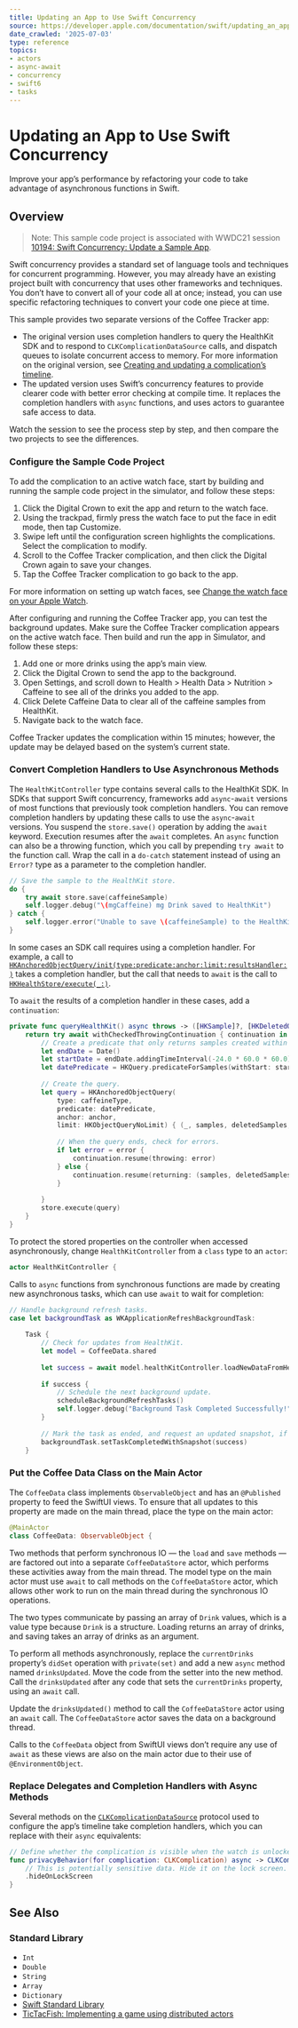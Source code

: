 ```yaml
---
title: Updating an App to Use Swift Concurrency
source: https://developer.apple.com/documentation/swift/updating_an_app_to_use_swift_concurrency
date_crawled: '2025-07-03'
type: reference
topics:
- actors
- async-await
- concurrency
- swift6
- tasks
---
```


# Updating an App to Use Swift Concurrency

Improve your app’s performance by refactoring your code to take advantage of asynchronous functions in Swift.

## Overview

> Note: This sample code project is associated with WWDC21 session [10194: Swift Concurrency: Update a Sample App](https://developer.apple.com/wwdc21/10194).

Swift concurrency provides a standard set of language tools and techniques for concurrent programming. However, you may already have an existing project built with concurrency that uses other frameworks and techniques. You don’t have to convert all of your code all at once; instead, you can use specific refactoring techniques to convert your code one piece at time.

This sample provides two separate versions of the Coffee Tracker app:

- The original version uses completion handlers to query the HealthKit SDK and to respond to `CLKComplicationDataSource` calls, and dispatch queues to isolate concurrent access to memory. For more information on the original version, see [Creating and updating a complication’s timeline](/documentation/clockkit/creating-and-updating-a-complication-s-timeline).
- The updated version uses Swift’s concurrency features to provide clearer code with better error checking at compile time. It replaces the completion handlers with `async` functions, and uses actors to guarantee safe access to data.

Watch the session to see the process step by step, and then compare the two projects to see the differences.

### Configure the Sample Code Project

To add the complication to an active watch face, start by building and running the sample code project in the simulator, and follow these steps:

1. Click the Digital Crown to exit the app and return to the watch face.
2. Using the trackpad, firmly press the watch face to put the face in edit mode, then tap Customize.
3. Swipe left until the configuration screen highlights the complications. Select the complication to modify.
4. Scroll to the Coffee Tracker complication, and then click the Digital Crown again to save your changes.
5. Tap the Coffee Tracker complication to go back to the app.

For more information on setting up watch faces, see [Change the watch face on your Apple Watch](https://support.apple.com/en-us/HT205536).

After configuring and running the Coffee Tracker app, you can test the background updates. Make sure the Coffee Tracker complication appears on the active watch face. Then build and run the app in Simulator, and follow these steps:

1. Add one or more drinks using the app’s main view.
2. Click the Digital Crown to send the app to the background.
3. Open Settings, and scroll down to Health > Health Data > Nutrition > Caffeine to see all of the drinks you added to the app.
4. Click Delete Caffeine Data to clear all of the caffeine samples from HealthKit.
5. Navigate back to the watch face.

Coffee Tracker updates the complication within 15 minutes; however, the update may be delayed based on the system’s current state.

### Convert Completion Handlers to Use Asynchronous Methods

The `HealthKitController` type contains several calls to the HealthKit SDK. In SDKs that support Swift concurrency, frameworks add `async`-`await` versions of most functions that previously took completion handlers. You can remove completion handlers by updating these calls to use the `async`-`await` versions. You suspend the `store.save()` operation by adding the `await` keyword. Execution resumes after the `await` completes. An `async` function can also be a throwing function, which you call by prepending `try await` to the function call. Wrap the call in a `do-catch` statement instead of using an `Error?` type as a parameter to the completion handler.

```swift
// Save the sample to the HealthKit store.
do {
    try await store.save(caffeineSample)
    self.logger.debug("\(mgCaffeine) mg Drink saved to HealthKit")
} catch {
    self.logger.error("Unable to save \(caffeineSample) to the HealthKit store: \(error.localizedDescription)")
}
```

In some cases an SDK call requires using a completion handler. For example, a call to [`HKAnchoredObjectQuery/init(type:predicate:anchor:limit:resultsHandler:)`](/documentation/healthkit/hkanchoredobjectquery/init(type:predicate:anchor:limit:resultshandler:)) takes a completion handler, but the call that needs to `await` is the call to [`HKHealthStore/execute(_:)`](/documentation/healthkit/hkhealthstore/execute(_:)).

To `await` the results of a completion handler in these cases, add a `continuation`:

```swift
private func queryHealthKit() async throws -> ([HKSample]?, [HKDeletedObject]?, HKQueryAnchor?) {
    return try await withCheckedThrowingContinuation { continuation in
        // Create a predicate that only returns samples created within the last 24 hours.
        let endDate = Date()
        let startDate = endDate.addingTimeInterval(-24.0 * 60.0 * 60.0)
        let datePredicate = HKQuery.predicateForSamples(withStart: startDate, end: endDate, options: [.strictStartDate, .strictEndDate])
        
        // Create the query.
        let query = HKAnchoredObjectQuery(
            type: caffeineType,
            predicate: datePredicate,
            anchor: anchor,
            limit: HKObjectQueryNoLimit) { (_, samples, deletedSamples, newAnchor, error) in
            
            // When the query ends, check for errors.
            if let error = error {
                continuation.resume(throwing: error)
            } else {
                continuation.resume(returning: (samples, deletedSamples, newAnchor))
            }
            
        }
        store.execute(query)
    }
}
```

To protect the stored properties on the controller when accessed asynchronously, change `HealthKitController` from a `class` type to an `actor`:

```swift
actor HealthKitController {
```

Calls to `async` functions from synchronous functions are made by creating new asynchronous tasks, which can use `await` to wait for completion:

```swift
// Handle background refresh tasks.
case let backgroundTask as WKApplicationRefreshBackgroundTask:
    
    Task {
        // Check for updates from HealthKit.
        let model = CoffeeData.shared
        
        let success = await model.healthKitController.loadNewDataFromHealthKit()
        
        if success {
            // Schedule the next background update.
            scheduleBackgroundRefreshTasks()
            self.logger.debug("Background Task Completed Successfully!")
        }
        
        // Mark the task as ended, and request an updated snapshot, if necessary.
        backgroundTask.setTaskCompletedWithSnapshot(success)
    }
```

### Put the Coffee Data Class on the Main Actor

The `CoffeeData` class implements `ObservableObject` and has an `@Published` property to feed the SwiftUI views. To ensure that all updates to this property are made on the main thread, place the type on the main actor:

```swift
@MainActor
class CoffeeData: ObservableObject {
```

Two methods that perform synchronous IO — the `load` and `save` methods — are factored out into a separate `CoffeeDataStore` actor, which performs these activities away from the main thread. The model type on the main actor must use `await` to call methods on the `CoffeeDataStore` actor, which allows other work to run on the main thread during the synchronous IO operations.

The two types communicate by passing an array of `Drink` values, which is a value type because `Drink` is a structure. Loading returns an array of drinks, and saving takes an array of drinks as an argument.

To perform all methods asynchronously, replace the `currentDrinks` property’s `didSet` operation with `private(set)` and add a new `async` method named `drinksUpdated`. Move the code from the setter into the new method. Call the `drinksUpdated` after any code that sets the `currentDrinks` property, using an `await` call.

Update the `drinksUpdated()` method to call the `CoffeeDataStore` actor using an `await` call. The `CoffeeDataStore` actor saves the data on a background thread.

Calls to the `CoffeeData` object from SwiftUI views don’t require any use of `await` as these views are also on the main actor due to their use of `@EnvironmentObject`.

### Replace Delegates and Completion Handlers with Async Methods

Several methods on the [`CLKComplicationDataSource`](/documentation/clockkit/clkcomplicationdatasource) protocol used to configure the app’s timeline take completion handlers, which you can replace with their `async` equivalents:

```swift
// Define whether the complication is visible when the watch is unlocked.
func privacyBehavior(for complication: CLKComplication) async -> CLKComplicationPrivacyBehavior {
    // This is potentially sensitive data. Hide it on the lock screen.
    .hideOnLockScreen
}
```

## See Also

### Standard Library

- ``Int``
- ``Double``
- ``String``
- ``Array``
- ``Dictionary``
- [Swift Standard Library](/documentation/swift/swift-standard-library)
- [TicTacFish: Implementing a game using distributed actors](doc://com.apple.documentation/documentation/swift/tictacfish_implementing_a_game_using_distributed_actors)

